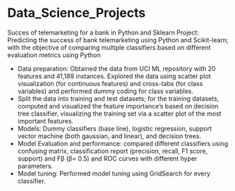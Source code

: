 # Data_Science_Projects
Succes of telemarketing for a bank in Python and Sklearn
Project: Predicting the success of bank telemarketing using Python and Scikit-learn; with the objective of comparing multiple classifiers based on different evaluation metrics using Python
-	Data preparation: Obtained the data from UCI ML repository with 20 features and 41,188 instances. Explored the data using scatter plot visualization (for continuous features) and cross-tabs (for class variables) and performed dummy coding for class variables.
-	Split the data into training and test datasets; for the training datasets, computed and visualized the feature importance’s based on decision tree classifier, visualizing the training set via a scatter plot of the most important features.
-	Models: Dummy classifiers (base line), logistic regression, support vector machine (both gaussian, and linear), and decision trees. 
-	Model Evaluation and performance: compared different classifiers using confusing matrix, classification report (precision, recall, F1 score, support) and Fβ (β= 0.5) and ROC curves with different hyper parameters. 
-	Model tuning: Performed model tuning using GridSearch for every classifier. 
